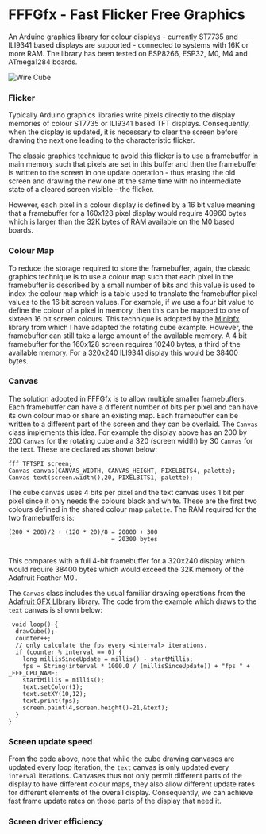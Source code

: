 
# FFFGfx - Fast Flicker Free Graphics

An Arduino graphics library for colour displays - currently ST7735 and ILI9341 based displays are supported - connected to systems with 16K or more RAM. The library has been tested on ESP8266, ESP32, M0, M4 and ATmega1284 boards. 

![Wire Cube](image/wirecube.gif)

### Flicker

Typically Arduino graphics libraries write pixels directly to the display memories of colour ST7735 or ILI9341 based TFT displays. Consequently, when the display is updated, it is necessary to clear the screen before drawing the next one leading to the characteristic flicker.

The classic graphics technique to avoid this flicker is to use a framebuffer in main memory such that pixels are set in this buffer and then the framebuffer is written to the screen in one update operation - thus erasing the old screen and drawing the new one at the same time with no intermediate state of a cleared screen visible - the flicker.

However, each pixel in a colour display is defined by a 16 bit value meaning that a framebuffer for a 160x128 pixel display would require 40960 bytes which is larger than the 32K bytes of RAM available on the M0 based boards.

### Colour Map

To reduce the storage required to store the framebuffer, again, the classic graphics technique is to use a colour map such that each pixel in the framebuffer is described by a small number of bits and this value is used to index the colour map which is a table used to translate the framebuffer pixel values to the 16 bit screen values. For example, if we use a four bit value to define the colour of a pixel in memory, then this can be mapped to one of sixteen 16 bit screen colours. This technique is adopted by the [Minigfx](https://github.com/ThingPulse/minigrafx) library from which I have adapted the rotating cube example. However, the framebuffer can still take a large amount of the available memory. A 4 bit framebuffer for the 160x128 screen requires 10240 bytes, a third of the available memory. For a 320x240 ILI9341 display this would be 38400 bytes.

### Canvas

The solution adopted in FFFGfx is to allow multiple smaller framebuffers. Each framebuffer can have a different number of bits per pixel and  can have its own colour map or share an existing map. Each framebuffer can be written to a different part of the screen and they can be overlaid. The `Canvas` class implements this idea. For example the display above has an 200 by 200 `Canvas` for the rotating cube and a 320 (screen width) by 30 `Canvas` for the text. These are declared as shown below:

```
fff_TFTSPI screen;
Canvas canvas(CANVAS_WIDTH, CANVAS_HEIGHT, PIXELBITS4, palette);
Canvas text(screen.width(),20, PIXELBITS1, palette);
```
The  cube canvas uses 4 bits per pixel and the text canvas uses 1 bit per pixel since it only needs the colours black and white. These are the first two colours defined in the shared colour map `palette`. The RAM required for the two framebuffers is:

```
(200 * 200)/2 + (120 * 20)/8 = 20000 + 300
                             = 20300 bytes                        
                            
```
This compares with a full 4-bit framebuffer for a 320x240 display which would require 38400 bytes which would exceed the 32K memory of the Adafruit Feather M0'.

The `Canvas` class includes the usual familiar drawing operations from the [Adafruit GFX LIbrary](https://github.com/adafruit/Adafruit-GFX-Library) library. The code from the example which draws to the `text` canvas is shown below:

```
 void loop() {
  drawCube();
  counter++;
  // only calculate the fps every <interval> iterations.
  if (counter % interval == 0) {
    long millisSinceUpdate = millis() - startMillis;
    fps = String(interval * 1000.0 / (millisSinceUpdate)) + "fps " + _FFF_CPU_NAME;
    startMillis = millis();
    text.setColor(1);
    text.setXY(10,12);
    text.print(fps);
    screen.paint(4,screen.height()-21,&text);
  }
}

```
### Screen update speed

From the code above, note that while the cube drawing canvases are updated every loop iteration, the `text` canvas is only updated every `interval` iterations. Canvases thus not only permit different parts of the display to have different colour maps, they also allow different update rates for different elements of the overall display. Consequently, we can achieve fast frame update rates on those parts of the display that need it. 



### Screen driver efficiency





